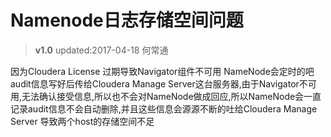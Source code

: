#  Namenode日志存储空间问题
>**v1.0** updated:2017-04-18 何常通

因为Cloudera License 过期导致Navigator组件不可用 NameNode会定时的吧audit信息写好后传给Cloudera Manage Server这台服务器,由于Navigator不可用,无法确认接受信息,所以也不会对NameNode做成回应,所以NameNode会一直记录audit信息不会自动删除,并且这些信息会源源不断的吐给Cloudera Manage Server 导致两个host的存储空间不足